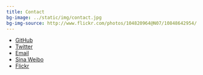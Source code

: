 ```yaml
---
title: Contact
bg-image: ../static/img/contact.jpg
bg-img-source: http://www.flickr.com/photos/104820964@N07/10848642954/
---
```


<ul>
    <li><a href="https://github.com/qpfiffer">GitHub</a></li>
    <li><a href="https://twitter.com/WAallLy">Twitter</a></li>
    <li><a href="mailto:shithouse@goatse.cx">Email</a></li>
    <li><a href="http://weibo.com/u/3859727821">Sina Weibo</a></li>
    <li><a href="http://www.flickr.com/photos/104820964@N07/">Flickr</a></li>
</ul>
